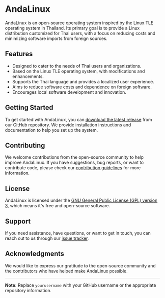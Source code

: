 # AndaLinux

AndaLinux is an open-source operating system inspired by the Linux TLE operating system in Thailand. Its primary goal is to provide a Linux distribution customized for Thai users, with a focus on reducing costs and minimizing software imports from foreign sources.

## Features

- Designed to cater to the needs of Thai users and organizations.
- Based on the Linux TLE operating system, with modifications and enhancements.
- Supports the Thai language and provides a localized user experience.
- Aims to reduce software costs and dependence on foreign software.
- Encourages local software development and innovation.

## Getting Started

To get started with AndaLinux, you can [download the latest release](https://github.com/yourusername/andalinux/releases) from our GitHub repository. We provide installation instructions and documentation to help you set up the system.

## Contributing

We welcome contributions from the open-source community to help improve AndaLinux. If you have suggestions, bug reports, or want to contribute code, please check our [contribution guidelines](CONTRIBUTING.md) for more information.

## License

AndaLinux is licensed under the [GNU General Public License (GPL) version 3](LICENSE), which means it's free and open-source software.

## Support

If you need assistance, have questions, or want to get in touch, you can reach out to us through our [issue tracker](https://github.com/yourusername/andalinux/issues).

## Acknowledgments

We would like to express our gratitude to the open-source community and the contributors who have helped make AndaLinux possible.

---

**Note:** Replace `yourusername` with your GitHub username or the appropriate repository information.

